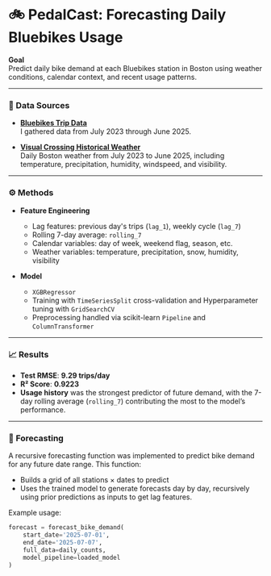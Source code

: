 # 🚲 PedalCast: Forecasting Daily Bluebikes Usage

**Goal**  
Predict daily bike demand at each Bluebikes station in Boston using weather conditions, calendar context, and recent usage patterns.

---

### 📅 Data Sources
- **[Bluebikes Trip Data](https://s3.amazonaws.com/hubway-data/index.html)**  
  I gathered data from July 2023 through June 2025.
  
- **[Visual Crossing Historical Weather](https://www.visualcrossing.com/weather-data)**  
  Daily Boston weather from July 2023 to June 2025, including temperature, precipitation, humidity, windspeed, and visibility.

---

### ⚙️ Methods
- **Feature Engineering**
  - Lag features: previous day's trips (`lag_1`), weekly cycle (`lag_7`)
  - Rolling 7-day average: `rolling_7`
  - Calendar variables: day of week, weekend flag, season, etc.
  - Weather variables: temperature, precipitation, snow, humidity, visibility
  
- **Model**  
  - `XGBRegressor`
  - Training with `TimeSeriesSplit` cross-validation and Hyperparameter tuning with `GridSearchCV`
  - Preprocessing handled via scikit-learn `Pipeline` and `ColumnTransformer`

---


### 📈 Results
- **Test RMSE**: **9.29 trips/day**
- **R² Score**: **0.9223**
- **Usage history** was the strongest predictor of future demand, with the 7-day rolling average (`rolling_7`) contributing the most to the model’s performance.
---

### 🔮 Forecasting

A recursive forecasting function was implemented to predict bike demand for any future date range. This function:
- Builds a grid of all stations × dates to predict
- Uses the trained model to generate forecasts day by day, recursively using prior predictions as inputs to get lag features.

Example usage:
```python
forecast = forecast_bike_demand(
    start_date='2025-07-01',
    end_date='2025-07-07',
    full_data=daily_counts,
    model_pipeline=loaded_model
)
